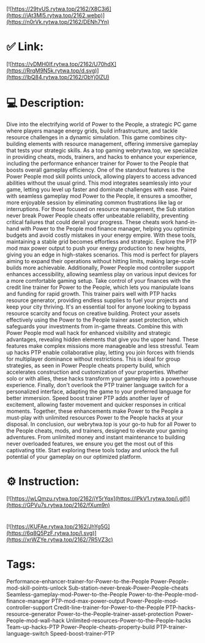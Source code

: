 [![https://29tyUS.rytwa.top/2162/X8C3i6](https://iAt3Ml5.rytwa.top/2162.webp)](https://n0rVk.rytwa.top/2162/DENh7Yn)
# ✅ Link:
[![https://vDMH0If.rytwa.top/2162/U70hdX](https://RrqM9N5k.rytwa.top/d.svg)](https://lbQ84.rytwa.top/2162/ObYj0lZU)
# 💻 Description:
Dive into the electrifying world of Power to the People, a strategic PC game where players manage energy grids, build infrastructure, and tackle resource challenges in a dynamic simulation. This game combines city-building elements with resource management, offering immersive gameplay that tests your strategic skills. As a top gaming webrytwa.top, we specialize in providing cheats, mods, trainers, and hacks to enhance your experience, including the performance enhancer trainer for Power to the People that boosts overall gameplay efficiency.
One of the standout features is the Power People mod skill points unlock, allowing players to access advanced abilities without the usual grind. This mod integrates seamlessly into your game, letting you level up faster and dominate challenges with ease. Paired with seamless gameplay mod Power to the People, it ensures a smoother, more enjoyable session by eliminating common frustrations like lag or interruptions.
For those focused on resource management, the Sub station never break Power People cheats offer unbeatable reliability, preventing critical failures that could derail your progress. These cheats work hand-in-hand with Power to the People mod finance manager, helping you optimize budgets and avoid costly mistakes in your energy empire. With these tools, maintaining a stable grid becomes effortless and strategic.
Explore the PTP mod max power output to push your energy production to new heights, giving you an edge in high-stakes scenarios. This mod is perfect for players aiming to expand their operations without hitting limits, making large-scale builds more achievable. Additionally, Power People mod controller support enhances accessibility, allowing seamless play on various input devices for a more comfortable gaming setup.
Take control of your finances with the credit line trainer for Power to the People, which lets you manipulate loans and funding for rapid growth. This trainer pairs well with PTP hacks resource generator, providing endless supplies to fuel your projects and keep your city thriving. It's an essential tool for anyone looking to bypass resource scarcity and focus on creative building.
Protect your assets effectively using the Power to the People trainer asset protection, which safeguards your investments from in-game threats. Combine this with Power People mod wall hack for enhanced visibility and strategic advantages, revealing hidden elements that give you the upper hand. These features make complex missions more manageable and less stressful.
Team up hacks PTP enable collaborative play, letting you join forces with friends for multiplayer dominance without restrictions. This is ideal for group strategies, as seen in Power People cheats property build, which accelerates construction and customization of your properties. Whether solo or with allies, these hacks transform your gameplay into a powerhouse experience.
Finally, don't overlook the PTP trainer language switch for a personalized interface, adapting the game to your preferred language for better immersion. Speed boost trainer PTP adds another layer of excitement, allowing faster movement and quicker responses in critical moments. Together, these enhancements make Power to the People a must-play with unlimited resources Power to the People hacks at your disposal.
In conclusion, our webrytwa.top is your go-to hub for all Power to the People cheats, mods, and trainers, designed to elevate your gaming adventures. From unlimited money and instant maintenance to building never overloaded features, we ensure you get the most out of this captivating title. Start exploring these tools today and unlock the full potential of your gameplay on our optimized platform.

# ⚙️ Instruction:
[![https://wLQmzu.rytwa.top/2162/iY5rYqx](https://lPkV1.rytwa.top/i.gif)](https://GPVu7s.rytwa.top/2162/fXum9n)
#
[![https://KUFAe.rytwa.top/2162/JhYg5G](https://6q8Q5PzF.rytwa.top/l.svg)](https://xrWZYe.rytwa.top/2162/7R5VZ3c)
# Tags:
Performance-enhancer-trainer-for-Power-to-the-People Power-People-mod-skill-points-unlock Sub-station-never-break-Power-People-cheats Seamless-gameplay-mod-Power-to-the-People Power-to-the-People-mod-finance-manager PTP-mod-max-power-output Power-People-mod-controller-support Credit-line-trainer-for-Power-to-the-People PTP-hacks-resource-generator Power-to-the-People-trainer-asset-protection Power-People-mod-wall-hack Unlimited-resources-Power-to-the-People-hacks Team-up-hacks-PTP Power-People-cheats-property-build PTP-trainer-language-switch Speed-boost-trainer-PTP





